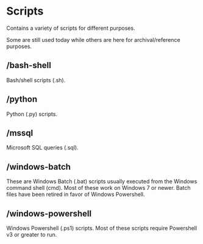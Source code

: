 # Scripts

Contains a variety of scripts for different purposes.

Some are still used today while others are here for archival/reference purposes.

## /bash-shell

Bash/shell scripts (.sh).

## /python

Python (.py) scripts.

## /mssql

Microsoft SQL queries (.sql).

## /windows-batch

These are Windows Batch (.bat) scripts usually executed from the Windows command shell (cmd).
Most of these work on Windows 7 or newer.
Batch files have been retired in favor of Windows Powershell.

## /windows-powershell

Windows Powershell (.ps1) scripts.
Most of these scripts require Powershell v3 or greater to run.
